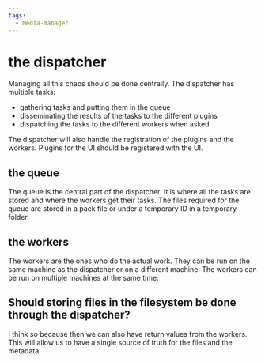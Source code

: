 ```yaml
---
tags:
  - Media-manager
---
```



# the dispatcher

Managing all this chaos should be done centrally. The dispatcher has multiple tasks:

* gathering tasks and putting them in the queue
* disseminating the results of the tasks to the different plugins
* dispatching the tasks to the different workers when asked

The dispatcher will also handle the registration of the plugins and the workers.
Plugins for the UI should be registered with the UI.

## the queue

The queue is the central part of the dispatcher. It is where all the tasks are stored and where the workers get their tasks.
The files required for the queue are stored in a pack file or under a temporary ID in a temporary folder.

## the workers

The workers are the ones who do the actual work. They can be run on the same machine as the dispatcher or on a different machine. The workers can be run on multiple machines at the same time.

## Should storing files in the filesystem be done through the dispatcher?

I think so because then we can also have return values from the workers. This will allow us to have a single source of truth for the files and the metadata.
